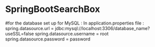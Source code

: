 # SpringBootSearchBox

#for the database set up for MySQL :
In application.properties file :
spring.datasource.url = jdbc:mysql://localhost:3306/database_name?useSSL=false
spring.datasource.username = root
spring.datasource.password = password
